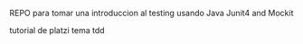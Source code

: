 
REPO para tomar una introduccion al testing usando Java Junit4 and Mockit

tutorial de platzi tema tdd